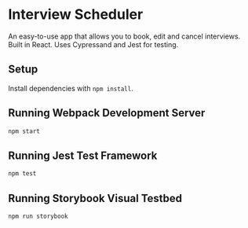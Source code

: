 # Interview Scheduler

An easy-to-use app that allows you to book, edit and cancel interviews. Built in React. Uses Cypressand and Jest for testing.

## Setup

Install dependencies with `npm install`.

## Running Webpack Development Server

```sh
npm start
```

## Running Jest Test Framework

```sh
npm test
```

## Running Storybook Visual Testbed

```sh
npm run storybook
```
